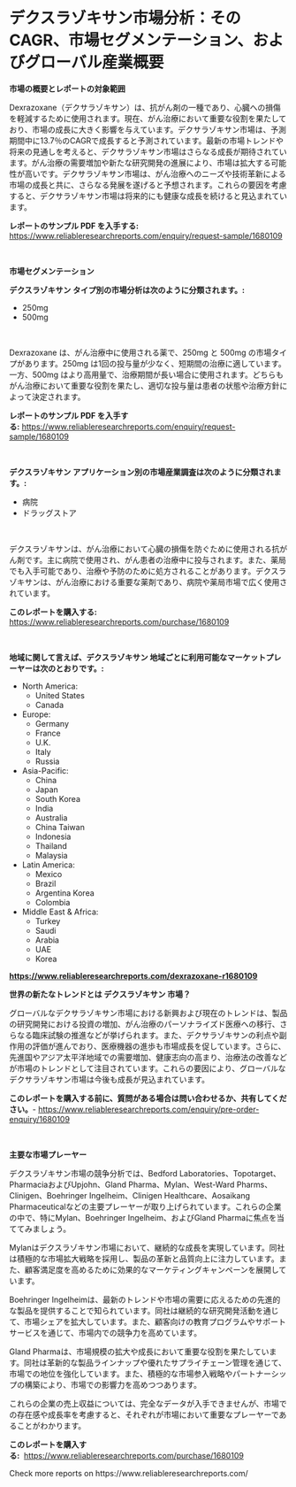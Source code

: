 <p><h1>デクスラゾキサン市場分析：そのCAGR、市場セグメンテーション、およびグローバル産業概要</h1></p><p><strong>市場の概要とレポートの対象範囲</strong></p>
<p><p>Dexrazoxane（デクサラゾキサン）は、抗がん剤の一種であり、心臓への損傷を軽減するために使用されます。現在、がん治療において重要な役割を果たしており、市場の成長に大きく影響を与えています。デクサラゾキサン市場は、予測期間中に13.7％のCAGRで成長すると予測されています。最新の市場トレンドや将来の見通しを考えると、デクサラゾキサン市場はさらなる成長が期待されています。がん治療の需要増加や新たな研究開発の進展により、市場は拡大する可能性が高いです。デクサラゾキサン市場は、がん治療へのニーズや技術革新による市場の成長と共に、さらなる発展を遂げると予想されます。これらの要因を考慮すると、デクサラゾキサン市場は将来的にも健康な成長を続けると見込まれています。</p></p>
<p><strong>レポートのサンプル PDF を入手する:</strong> <a href="https://www.reliableresearchreports.com/enquiry/request-sample/1680109">https://www.reliableresearchreports.com/enquiry/request-sample/1680109</a></p>
<p>&nbsp;</p>
<p><strong>市場セグメンテーション</strong></p>
<p><strong>デクスラゾキサン タイプ別の市場分析は次のように分類されます。:</strong></p>
<p><ul><li>250mg</li><li>500mg</li></ul></p>
<p>&nbsp;</p>
<p><p>Dexrazoxane は、がん治療中に使用される薬で、250mg と 500mg の市場タイプがあります。250mg は1回の投与量が少なく、短期間の治療に適しています。一方、500mg はより高用量で、治療期間が長い場合に使用されます。どちらもがん治療において重要な役割を果たし、適切な投与量は患者の状態や治療方針によって決定されます。</p></p>
<p><strong>レポートのサンプル PDF を入手する:</strong>&nbsp;<a href="https://www.reliableresearchreports.com/enquiry/request-sample/1680109">https://www.reliableresearchreports.com/enquiry/request-sample/1680109</a></p>
<p>&nbsp;</p>
<p><strong> デクスラゾキサン アプリケーション別の市場産業調査は次のように分類されます。:</strong></p>
<p><ul><li>病院</li><li>ドラッグストア</li></ul></p>
<p>&nbsp;</p>
<p><p>デクスラゾキサンは、がん治療において心臓の損傷を防ぐために使用される抗がん剤です。主に病院で使用され、がん患者の治療中に投与されます。また、薬局でも入手可能であり、治療や予防のために処方されることがあります。デクスラゾキサンは、がん治療における重要な薬剤であり、病院や薬局市場で広く使用されています。</p></p>
<p><strong>このレポートを購入する:</strong>&nbsp; <a href="https://www.reliableresearchreports.com/purchase/1680109">https://www.reliableresearchreports.com/purchase/1680109</a></p>
<p>&nbsp;</p>
<p><strong>地域に関して言えば、デクスラゾキサン 地域ごとに利用可能なマーケットプレーヤーは次のとおりです。:</strong></p>
<p><ul>
    <li>
        North America:
        <ul>
            <li>United States</li>
            <li>Canada</li>
        </ul>
    </li>
    <li>
        Europe:
        <ul>
            <li>Germany</li>
            <li>France</li>
            <li>U.K.</li>
            <li>Italy</li>
            <li>Russia</li>
        </ul>
    </li>
    <li>
        Asia-Pacific:
        <ul>
            <li>China</li>
            <li>Japan</li>
            <li>South Korea</li>
            <li>India</li>
            <li>Australia</li>
            <li>China Taiwan</li>
            <li>Indonesia</li>
            <li>Thailand</li>
            <li>Malaysia</li>
        </ul>
    </li>
    <li>
        Latin America:
        <ul>
            <li>Mexico</li>
            <li>Brazil</li>
            <li>Argentina Korea</li>
            <li>Colombia</li>
        </ul>
    </li>
    <li>
        Middle East & Africa:
        <ul>
            <li>Turkey</li>
            <li>Saudi</li>
            <li>Arabia</li>
            <li>UAE</li>
            <li>Korea</li>
        </ul>
    </li>
    </ul></p>
<p><strong><a href="https://www.reliableresearchreports.com/dexrazoxane-r1680109">https://www.reliableresearchreports.com/dexrazoxane-r1680109</a></strong>&nbsp;</p>
<p><strong>世界の新たなトレンドとは デクスラゾキサン 市場？</strong></p>
<p><p>グローバルなデクサラゾキサン市場における新興および現在のトレンドは、製品の研究開発における投資の増加、がん治療のパーソナライズド医療への移行、さらなる臨床試験の推進などが挙げられます。また、デクサラゾキサンの利点や副作用の評価が進んでおり、医療機器の進歩も市場成長を促しています。さらに、先進国やアジア太平洋地域での需要増加、健康志向の高まり、治療法の改善などが市場のトレンドとして注目されています。これらの要因により、グローバルなデクサラゾキサン市場は今後も成長が見込まれています。</p></p>
<p><strong>このレポートを購入する前に、質問がある場合は問い合わせるか、共有してください。</strong>- <a href="https://www.reliableresearchreports.com/enquiry/pre-order-enquiry/1680109">https://www.reliableresearchreports.com/enquiry/pre-order-enquiry/1680109</a></p>
<p>&nbsp;</p>
<p><strong>主要な市場プレーヤー</strong></p>
<p><p>デクスラゾキサン市場の競争分析では、Bedford Laboratories、Topotarget、PharmaciaおよびUpjohn、Gland Pharma、Mylan、West-Ward Pharms、Clinigen、Boehringer Ingelheim、Clinigen Healthcare、Aosaikang Pharmaceuticalなどの主要プレーヤーが取り上げられています。これらの企業の中で、特にMylan、Boehringer Ingelheim、およびGland Pharmaに焦点を当ててみましょう。</p><p>Mylanはデクスラゾキサン市場において、継続的な成長を実現しています。同社は積極的な市場拡大戦略を採用し、製品の革新と品質向上に注力しています。また、顧客満足度を高めるために効果的なマーケティングキャンペーンを展開しています。</p><p>Boehringer Ingelheimは、最新のトレンドや市場の需要に応えるための先進的な製品を提供することで知られています。同社は継続的な研究開発活動を通じて、市場シェアを拡大しています。また、顧客向けの教育プログラムやサポートサービスを通じて、市場内での競争力を高めています。</p><p>Gland Pharmaは、市場規模の拡大や成長において重要な役割を果たしています。同社は革新的な製品ラインナップや優れたサプライチェーン管理を通じて、市場での地位を強化しています。また、積極的な市場参入戦略やパートナーシップの構築により、市場での影響力を高めつつあります。</p><p>これらの企業の売上収益については、完全なデータが入手できませんが、市場での存在感や成長率を考慮すると、それぞれが市場において重要なプレーヤーであることがわかります。</p></p>
<p><strong>このレポートを購入する:</strong>&nbsp;&nbsp;<a href="https://www.reliableresearchreports.com/purchase/1680109">https://www.reliableresearchreports.com/purchase/1680109</a></p>
<p>Check more reports on https://www.reliableresearchreports.com/</p>